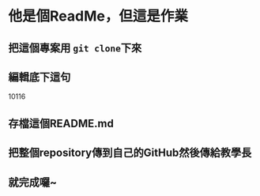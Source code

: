 # 他是個ReadMe，但這是作業

## 把這個專案用 `git clone`下來

## 編輯底下這句

10116

## 存檔這個README.md

## 把整個repository傳到自己的GitHub然後傳給教學長

## 就完成囉~
